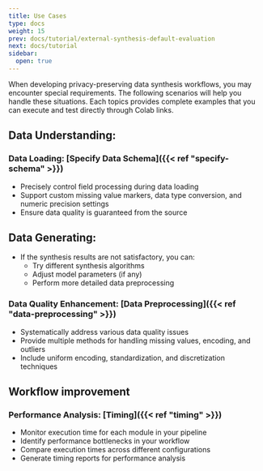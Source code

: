 ```yaml
---
title: Use Cases
type: docs
weight: 15
prev: docs/tutorial/external-synthesis-default-evaluation
next: docs/tutorial
sidebar:
  open: true
---
```



When developing privacy-preserving data synthesis workflows, you may encounter special requirements. The following scenarios will help you handle these situations. Each topics provides complete examples that you can execute and test directly through Colab links.

## **Data Understanding**:

### **Data Loading: [Specify Data Schema]({{< ref "specify-schema" >}})**

  - Precisely control field processing during data loading
  - Support custom missing value markers, data type conversion, and numeric precision settings
  - Ensure data quality is guaranteed from the source

## **Data Generating**:

- If the synthesis results are not satisfactory, you can:
  - Try different synthesis algorithms
  - Adjust model parameters (if any)
  - Perform more detailed data preprocessing

### **Data Quality Enhancement: [Data Preprocessing]({{< ref "data-preprocessing" >}})**

  - Systematically address various data quality issues
  - Provide multiple methods for handling missing values, encoding, and outliers
  - Include uniform encoding, standardization, and discretization techniques

## **Workflow improvement**

### **Performance Analysis: [Timing]({{< ref "timing" >}})**

  - Monitor execution time for each module in your pipeline
  - Identify performance bottlenecks in your workflow
  - Compare execution times across different configurations
  - Generate timing reports for performance analysis